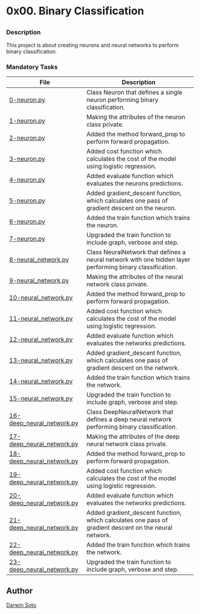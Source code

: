 # 0x00. Binary Classification

##

### Description

This project is about creating neurons and neural networks to perform binary classification.

### Mandatory Tasks

| File | Description |
| ------ | ------ |
| [0-neuron.py](0-neuron.py) | Class Neuron that defines a single neuron performing binary classification. |
| [1-neuron.py](1-neuron.py) | Making the attributes of the neuron class private. |
| [2-neuron.py](2-neuron.py) | Added the method forward_prop to perform forward propagation. |
| [3-neuron.py](3-neuron.py) | Added cost function which calculates the cost of the model using logistic regression. |
| [4-neuron.py](4-neuron.py) | Added evaluate function which evaluates the neurons predictions. |
| [5-neuron.py](5-neuron.py) | Added gradient_descent function, which calculates one pass of gradient descent on the neuron. |
| [6-neuron.py](6-neuron.py) | Added the train function which trains the neuron. |
| [7-neuron.py](7-neuron.py) | Upgraded the train function to include graph, verbose and step. |
| [8-neural_network.py](8-neural_network.py) | Class NeuralNetwork that defines a neural network with one hidden layer performing binary classification. |
| [9-neural_network.py](9-neural_network.py) | Making the attributes of the neural network class private. |
| [10-neural_network.py](10-neural_network.py) | Added the method forward_prop to perform forward propagation. |
| [11-neural_network.py](11-neural_network.py) | Added cost function which calculates the cost of the model using logistic regression. |
| [12-neural_network.py](12-neural_network.py) | Added evaluate function which evaluates the networks predictions. |
| [13-neural_network.py](13-neural_network.py) | Added gradient_descent function, which calculates one pass of gradient descent on the network. |
| [14-neural_network.py](14-neural_network.py) | Added the train function which trains the network. |
| [15-neural_network.py](15-neural_network.py) | Upgraded the train function to include graph, verbose and step. |
| [16-deep_neural_network.py](16-deep_neural_network.py) | Class DeepNeuralNetwork that defines a deep neural network performing binary classification. |
| [17-deep_neural_network.py](17-deep_neural_network.py) | Making the attributes of the deep neural network class private. |
| [18-deep_neural_network.py](18-deep_neural_network.py) | Added the method forward_prop to perform forward propagation. |
| [19-deep_neural_network.py](19-deep_neural_network.py) | Added cost function which calculates the cost of the model using logistic regression. |
| [20-deep_neural_network.py](20-deep_neural_network.py) | Added evaluate function which evaluates the networks predictions. |
| [21-deep_neural_network.py](21-deep_neural_network.py) | Added gradient_descent function, which calculates one pass of gradient descent on the neural network. |
| [22-deep_neural_network.py](22-deep_neural_network.py) | Added the train function which trains the network. |
| [23-deep_neural_network.py](23-deep_neural_network.py) | Upgraded the train function to include graph, verbose and step. |


## Author

[Darwin Soto](https://twitter.com/darutos)
